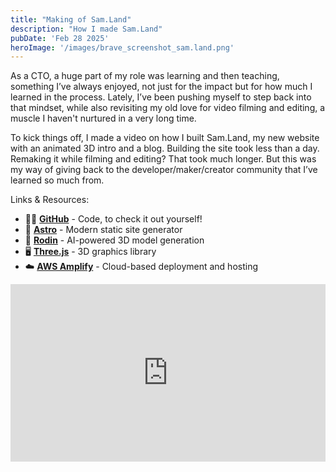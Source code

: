 ```yaml
---
title: "Making of Sam.Land"
description: "How I made Sam.Land"
pubDate: 'Feb 28 2025'
heroImage: '/images/brave_screenshot_sam.land.png'
---
```


As a CTO, a huge part of my role was learning and then teaching, something I’ve always enjoyed, not just for the impact but for how much I learned in the process. Lately, I’ve been pushing myself to step back into that mindset, while also revisiting my old love for video filming and editing, a muscle I haven't nurtured in a very long time.

To kick things off, I made a video on how I built Sam.Land, my new website with an animated 3D intro and a blog. Building the site took less than a day. Remaking it while filming and editing? That took much longer. But this was my way of giving back to the developer/maker/creator community that I’ve learned so much from.

Links & Resources:
- 🧑‍💻 [**GitHub**](https://github.com/Sam-Hoult/SamLand) - Code, to check it out yourself!
- 🚀 [**Astro**](https://astro.build/) - Modern static site generator
- 🎨 [**Rodin**](https://hyper3d.ai/rodin) - AI-powered 3D model generation
- 🖥️ [**Three.js**](https://threejs.org/) - 3D graphics library
- ☁️ [**AWS Amplify**](https://aws.amazon.com/amplify/) - Cloud-based deployment and hosting

<div style="position: relative; width: 100%; padding-bottom: 56.25%; overflow: hidden;">
  <iframe 
    src="https://www.youtube.com/embed/ilCGNHN1lbo?si=UBT7nLYw0RXqRXLZ" title="YouTube video player" frameborder="0" allow="accelerometer; autoplay; clipboard-write; encrypted-media; gyroscope; picture-in-picture; web-share" referrerpolicy="strict-origin-when-cross-origin" allowfullscreen
    style="
      position: absolute;
      top: 0;
      left: 0;
      width: 100%;
      height: 100%;
    ">
  </iframe>
</div>

